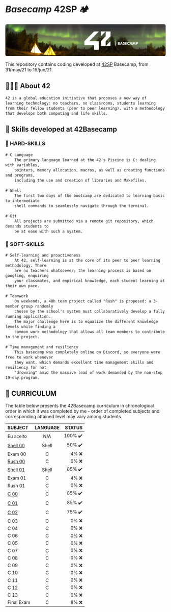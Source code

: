 # _Basecamp_ 42SP 🏕️

<p align="center">
  <img alt="basecamp-banner" src="./files/banner.png" style="border-radius:5px;" />
</p>

This repository contains coding developed at [42SP](https://www.42sp.org.br/) Basecamp, from 31/may/21 to 19/jun/21.

## 👨🏻‍💻 About 42

    42 is a global education initiative that proposes a new way of learning technology: no teachers, no classrooms, students learning from their fellow students (peer to peer learning), with a methodology that develops both computing and life skills.

## 🚀 Skills developed at 42Basecamp

### 🔩 HARD-SKILLS

    # C Language
    	The primary language learned at the 42's Piscine is C: dealing with variables,
    	pointers, memory allocation, macros, as well as creating functions and programs,
    	including the use and creation of libraries and Makefiles.

    # Shell
    	The first two days of the bootcamp are dedicated to learning basic to intermediate
    	shell commands to seamlessly navigate through the terminal.

    # Git
    	All projects are submitted via a remote git repository, which demands students to
    	be at ease with such a system.

### 💖 SOFT-SKILLS

    # Self-learning and proactiveness
    	At 42, self-learning is at the core of its peer to peer learning methodology. There
    	are no teachers whatsoever; the learning process is based on googling, enquiring
    	your classmates, and empirical knowledge, each student learning at their own pace.

    # Teamwork
    	On weekends, a 48h team project called "Rush" is proposed: a 3-member group randomly
    	chosen by the school's system must collaboratively develop a fully running application.
    	The major challenge here is to equalize the different knowledge levels while finding a
    	common work methodology that allows all team members to contribute to the project.

    # Time management and resiliency
    	This basecamp was completely online on Discord, so everyone were free to work whenever
    	they want, which demands excellent time management skills and resiliency for not
    	"drowning" amid the massive load of work demanded by the non-stop 19-day program.

## 📜 CURRICULUM

The table below presents the 42Basecamp curriculum in chronological order in which it was completed by me - order of completed subjects and corresponding attained level may vary among students.

| SUBJECT               | LANGUAGE |                  STATUS |
| :-------------------- | :------: | ----------------------: |
| Eu aceito             |   N/A    | 100% :heavy_check_mark: |
| [Shell 00](./shell00) |  Shell   |  50% :heavy_check_mark: |
| Exam 00               |    C     |                  4% :x: |
| [Rush 00](./rush00)   |    C     |                  0% :x: |
| [Shell 01](./shell01) |  Shell   |  85% :heavy_check_mark: |
| Exam 01               |    C     |                  4% :x: |
| Rush 01               |    C     |                  0% :x: |
| [C 00](./c00)         |    C     |  85% :heavy_check_mark: |
| [C 01](./c01)         |    C     |  85% :heavy_check_mark: |
| [C 02](./c02)         |    C     |  75% :heavy_check_mark: |
| C 03                  |    C     |                  0% :x: |
| C 04                  |    C     |                  0% :x: |
| C 06                  |    C     |                  0% :x: |
| C 05                  |    C     |                  0% :x: |
| C 07                  |    C     |                  0% :x: |
| C 08                  |    C     |                  0% :x: |
| C 09                  |    C     |                  0% :x: |
| C 10                  |    C     |                  0% :x: |
| C 11                  |    C     |                  0% :x: |
| C 12                  |    C     |                  0% :x: |
| C 13                  |    C     |                  0% :x: |
| Final Exam            |    C     |                  8% :x: |
